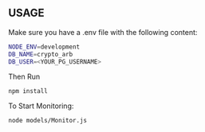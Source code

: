 ## USAGE
Make sure you have a .env file with the following content:

```bash
NODE_ENV=development
DB_NAME=crypto_arb
DB_USER=<YOUR_PG_USERNAME>
```

Then Run

`npm install`

To Start Monitoring:

`node models/Monitor.js`


